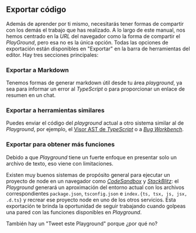 ## Exportar código

Además de aprender por ti mismo, necesitarás tener formas de compartir con los demás el trabajo que has realizado. A lo largo de este manual, nos hemos centrado en la *URL* del navegador como la forma de compartir el *PlayGround*, pero esa no es la única opción. Todas las opciones de exportación están disponibles en "Exportar" en la barra de herramientas del editor. Hay tres secciones principales:

### Exportar a Markdown

Tenemos formas de generar markdown útil desde tu área *playground*, ya sea para informar un error al *TypeScript* o para proporcionar un enlace de resumen en un chat.

### Exportar a herramientas similares

Puedes enviar el código del *playground* actual a otro sistema similar al de *Playground*, por ejemplo, el [Visor AST de *TypeScript*](https://ts-ast-viewer.com) o a [*Bug Workbench*](/play#handbook-16).

### Exportar para obtener más funciones

Debido a que *Playground* tiene un fuerte enfoque en presentar solo un archivo de texto, eso viene con limitaciones.

Existen muy buenos sistemas de propósito general para ejecutar un proyecto de node en un navegador como [*CodeSandbox*](https://codesandbox.io) y [*StackBlitz*](https://stackblitz.com/): el *Playground* generará un aproximación del entorno actual con los archivos correspondientes `package.json`, `tsconfig.json` e `index.{ts, tsx, js, jsx, .d.ts}` y recrear ese proyecto node en uno de los otros servicios. Esta exportación te brinda la oportunidad de seguir trabajando cuando golpeas una pared con las funciones disponibles en *Playground*.

También hay un "Tweet este Playground" porque ¿por qué no?
